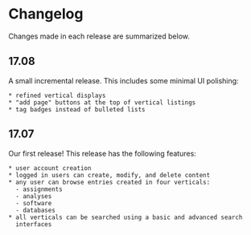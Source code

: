 # Changelog

Changes made in each release are summarized below.

## 17.08

A small incremental release. This includes some minimal UI polishing:

    * refined vertical displays
    * "add page" buttons at the top of vertical listings
    * tag badges instead of bulleted lists

## 17.07

Our first release! This release has the following features:

    * user account creation
    * logged in users can create, modify, and delete content
    * any user can browse entries created in four verticals:
      - assignments
      - analyses
      - software
      - databases
    * all verticals can be searched using a basic and advanced search
      interfaces

